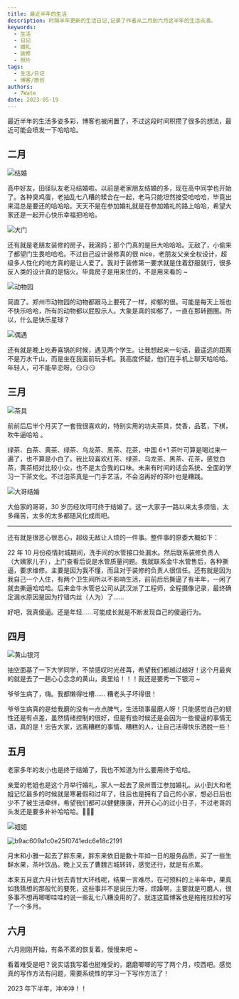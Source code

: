 ```yaml
---
title: 最近半年的生活
description: 时隔半年更新的生活日记,记录了作者从二月到六月这半年的生活点滴。
keywords:
  - 生活
  - 日记
  - 婚礼
  - 装修
  - 照片
tags:
  - 生活/日记
  - 博客/原创
authors:
  - 7Wate
date: 2023-05-19
---
```


最近半年的生活多姿多彩，博客也被闲置了，不过这段时间积攒了很多的想法，最近可能会喷发一下哈哈哈。

## 二月

![结婚](https://static.7wate.com/img/2023/05/19/cf25ee44b5d2d.jpg)

高中好友，田径队友老马结婚啦。以前是老家朋友结婚的多，现在高中同学也开始了。各种臭鸡蛋，老抽乱七八糟的糅合在一起，老马只能坦然接受哈哈哈，毕竟出来混总是要还的哈哈哈。天天不是在参加婚礼就是在参加婚礼的路上哈哈，希望大家还是一起开心快乐幸福把哈哈。

![大门](https://static.7wate.com/img/2023/05/19/99e176dd0c7ec.png)

还有就是老朋友装修的房子，我滴妈；那个门真的是巨大哈哈哈。无敌了，小偷来了都望门生畏哈哈哈。不过自己设计装修真的很 nice，老朋友父亲全权设计，超级多人性化的地方真的是让人爱了。我对于装修第一要求就是住着舒服就行，很多反人类的设计真的是恼火。毕竟房子是用来住的，不是用来看的 ~

![动物园](https://static.7wate.com/img/2023/05/19/91f9250babfd3.jpg)

简直了。郑州市动物园的动物都跟马上要死了一样，抑郁的很。可能是每天上班也不快乐哈哈，所有的动物都以屁股示人。大象是真的抑郁了，一直在那转圈圈。所以，什么是快乐星球？

![偶遇](https://static.7wate.com/img/2023/05/19/2e04c1a10558f.jpg)

还有就是晚上吃寿喜锅的时候，遇见两个学生。让我想起来一句话，最遥远的距离不是万水千山，而是坐在我面前玩手机。我高度怀疑，他们在手机上聊天哈哈哈。年轻人，可不能早恋呀。😏😏😏

## 三月

![茶具](https://static.7wate.com/img/2023/05/19/65571a989f4c2.jpg)

前前后后半个月买了一套我很喜欢的，特别实用的功夫茶具，焚香，品茗，下棋，吹牛逼哈哈 。

绿茶、白茶、黄茶、绿茶、乌龙茶、黑茶、花茶，中国 6+1 茶叶可算是喝过来一遍了，也不算是小白了。我比较喜欢红茶、绿茶、乌龙茶、黑茶、花茶，感觉白茶，黄茶相对比较小众，也不是太合我的口味。未来有时间的话会系统、全面的学习一下茶文化。不过泡茶真是一门手艺活，不会泡再好的茶叶也是糟践。

![大哥结婚](https://static.7wate.com/img/2023/05/19/47f91474ddc62.jpg)

大伯家的哥哥，30 岁历经坎坷可终于结婚了。这一大家子一路以来太多烦恼，太多痛苦，太多的太多都随风化成雨吧。

---

还有就是很恶心很恶心，超级无敌让人烦的一件事。整件事的原委大概如下：

22 年 10 月份疫情封城期间，洗手间的水管接口处漏水。然后联系装修负责人（大姨家儿子），上门查看后说是水管质量问题。我就联系金牛水管售后，各种撕逼，要求维修。主要是因为我不懂，而且对于装修的负责人很信任。还有就是因为我自己一个人住，有两个卫生间所以不影响生活，前前后后撕逼了有半年，一闲了就去撕逼哈哈哈。后来金牛水管总公司从武汉派了工程师，全程摄像记录，最终确定漏水原因是因为拧错内丝（人为）了……

好吧，我真傻逼。还是年轻……可能成长就是不断发现自己的傻逼行为。

## 四月

![黄山银河](https://static.7wate.com/img/2023/05/05/55c483fa7c556.jpg)

抽空面基了一下大学同学，不禁感叹时光荏苒，希望我们都越过越好！这个月最爽的就是去了一趟心心念念的黄山，奥里给！！！我还是要秀一下银河 ~

爷爷生病了，嗨。我都懒得吐槽……  糟老头子坏得很！

爷爷生病真的是给我磨的没有一点点脾气，生活琐事最磨人呀！只能感觉自己的韧性还是有点差，虽然情绪控制的很好，但是有些时候还是会因为一些傻逼的事情无语，真的是！忠告大家，远离糟糕的事情、糟糕的人，让自己活得快乐洒脱一些！

## 五月

老家多年的发小也是终于结婚了，我也不知道为什么要用终于哈哈。

亲爱的老姐也是这个月举行婚礼，家人一起去了泉州晋江参加婚礼。从小到大和老姐记忆最多的时候就是寒暑假和过年了，往后也是拥有了自己的小家，想必日后也少不了被生活牵绊，希望我们都可以健健康康，开开心心的过小日子，不过老哥的头发还是要多补补哈哈哈。🎃🎃🎃

![姐姐](https://static.7wate.com/img/2023/06/05/089fcca35536c.jpg)

![b9ac609a1c0e25f0741edc6e18c2191](https://static.7wate.com/img/2023/06/05/a082e500217ad.jpg)

月末和小雅一起去了胖东来，胖东来依旧是数十年如一日的服务品质，买了一些生鲜水果，茶叶饮品。晚上又去了曹魏古城转转，感觉还行，就是有点累。

本来五月底六月计划去青甘大环线呢，结果一言难尽，在可预料的上半年中，果真如我猜想的那般忙的要死，这些事并不是说压力呀，烦躁啊，主要就是可磨人，很多事不想再唧唧哇哇的说一些乱七八糟没用的了。就连这篇博客也是拖拖拉拉的写了一个多月。

## 六月

六月刚刚开始，有条不紊的恢复着，慢慢来吧 ~

看着难受是吧？说实话我写着也挺难受的，磨磨唧唧的写了两个月，哎西吧。感觉真的写作方法有问题，需要系统性的学习一下写作方法了！

2023 年下半年，冲冲冲！！
